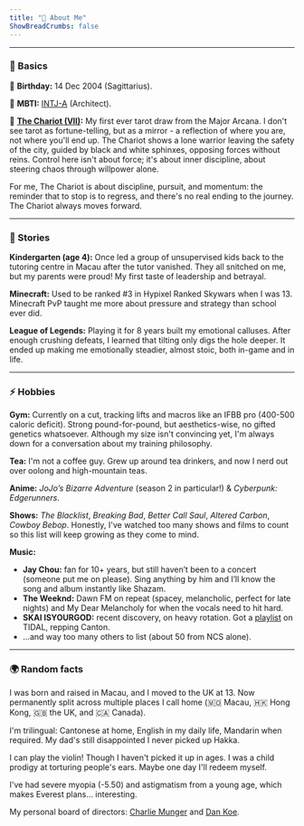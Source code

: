 ```yaml
---
title: "🚀 About Me"
ShowBreadCrumbs: false
---
```


---

### 👤 Basics

🎂 **Birthday:** 14 Dec 2004 (Sagittarius).

📐 **MBTI:** [INTJ-A](https://www.16personalities.com/intj-personality) (Architect).

🔮 **[The Chariot (VII)](https://en.wikipedia.org/wiki/The_Chariot_(tarot_card)):** My first ever tarot draw from the Major Arcana. I don't see tarot as fortune-telling, but as a mirror - a reflection of where you are, not where you'll end up. The Chariot shows a lone warrior leaving the safety of the city, guided by black and white sphinxes, opposing forces without reins. Control here isn't about force; it's about inner discipline, about steering chaos through willpower alone.

For me, The Chariot is about discipline, pursuit, and momentum: the reminder that to stop is to regress, and there's no real ending to the journey. The Chariot always moves forward.

---
### 🎒 Stories

**Kindergarten (age 4):** Once led a group of unsupervised kids back to the tutoring centre in Macau after the tutor vanished. They all snitched on me, but my parents were proud! My first taste of leadership and betrayal.

**Minecraft:** Used to be ranked #3 in Hypixel Ranked Skywars when I was 13. Minecraft PvP taught me more about pressure and strategy than school ever did.

**League of Legends:** Playing it for 8 years built my emotional calluses. After enough crushing defeats, I learned that tilting only digs the hole deeper. It ended up making me emotionally steadier, almost stoic, both in-game and in life.

---

### ⚡ Hobbies

**Gym:** Currently on a cut, tracking lifts and macros like an IFBB pro (400-500 caloric deficit). Strong pound-for-pound, but aesthetics-wise, no gifted genetics whatsoever. Although my size isn't convincing yet, I'm always down for a conversation about my training philosophy.

**Tea:** I'm not a coffee guy. Grew up around tea drinkers, and now I nerd out over oolong and high-mountain teas.

**Anime:** *JoJo’s Bizarre Adventure* (season 2 in particular!) & *Cyberpunk: Edgerunners*.

**Shows:** *The Blacklist*, *Breaking Bad*, *Better Call Saul*, *Altered Carbon*, *Cowboy Bebop*. Honestly, I've watched too many shows and films to count so this list will keep growing as they come to mind.

**Music:**
- **Jay Chou:** fan for 10+ years, but still haven’t been to a concert (someone put me on please). Sing anything by him and I’ll know the song and album instantly like Shazam.
- **The Weeknd:** Dawn FM on repeat (spacey, melancholic, perfect for late nights) and My Dear Melancholy for when the vocals need to hit hard.
- **SKAI ISYOURGOD:** recent discovery, on heavy rotation. Got a [playlist](https://tidal.com/playlist/355f86c1-ed69-45cf-a7e4-63fbf359149b) on TIDAL, repping Canton.
- …and way too many others to list (about 50 from NCS alone).

---

### 🌍 Random facts

I was born and raised in Macau, and I moved to the UK at 13. Now permanently split across multiple places I call home (🇲🇴 Macau, 🇭🇰 Hong Kong, 🇬🇧 the UK, and 🇨🇦 Canada).

I'm trilingual: Cantonese at home, English in my daily life, Mandarin when required. My dad's still disappointed I never picked up Hakka.

I can play the violin! Though I haven't picked it up in ages. I was a child prodigy at torturing people's ears. Maybe one day I'll redeem myself.

I've had severe myopia (-5.50) and astigmatism from a young age, which makes Everest plans… interesting.

My personal board of directors: [Charlie Munger](https://www.stripe.press/poor-charlies-almanack) and [Dan Koe](https://thedankoe.com/).